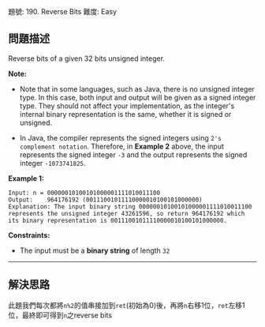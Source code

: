 題號: 190. Reverse Bits
難度: Easy

## 問題描述

Reverse bits of a given 32 bits unsigned integer.

**Note:**

- Note that in some languages, such as Java, there is no unsigned integer type. In this case, both input and output will be given as a signed integer type. They should not affect your implementation, as the integer's internal binary representation is the same, whether it is signed or unsigned.

- In Java, the compiler represents the signed integers using `2's complement notation`. Therefore, in **Example 2** above, the input represents the signed integer `-3` and the output represents the signed integer `-1073741825`.

**Example 1:**
```
Input: n = 00000010100101000001111010011100
Output:    964176192 (00111001011110000010100101000000)
Explanation: The input binary string 00000010100101000001111010011100 represents the unsigned integer 43261596, so return 964176192 which its binary representation is 00111001011110000010100101000000.
```
**Constraints:**

- The input must be a **binary string** of length `32`

---
## 解決思路

此題我們每次都將`n%2`的值串接加到`ret`(初始為0)後，再將`n`右移1位，`ret`左移1位，最終即可得到`n`之reverse bits